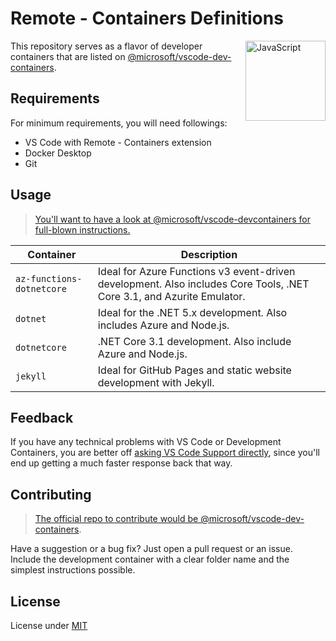 # Remote - Containers Definitions
[<img align="right" alt="JavaScript" width="128rem" src="https://camo.githubusercontent.com/d7ca2d2f898ab4aa4dd312df026ce18ff219e589/68747470733a2f2f6d6963726f736f66742e6769746875622e696f2f7673636f64652d72656d6f74652d72656c656173652f696d616765732f72656d6f74652d657874656e73696f6e7061636b2e706e67"  />][devcontainers-docs]

This repository serves as a flavor of developer containers that are listed on [@microsoft/vscode-dev-containers][devcontainers-repo].

## Requirements
For minimum requirements, you will need followings:

- VS Code with Remote - Containers extension
- Docker Desktop
- Git

## Usage
> [You'll want to have a look at @microsoft/vscode-devcontainers for full-blown instructions.][devcontainers-repo]

| Container | Description
| --- | ---
| `az-functions-dotnetcore` | Ideal for Azure Functions v3 event-driven development. Also includes Core Tools, .NET Core 3.1, and Azurite Emulator.
| `dotnet` | Ideal for the .NET 5.x development. Also includes Azure and Node.js.
| `dotnetcore` | .NET Core 3.1 development. Also include Azure and Node.js.
| `jekyll` | Ideal for GitHub Pages and static website development with Jekyll.

## Feedback
If you have any technical problems with VS Code or Development Containers, you are better off [asking VS Code Support directly][vscode-support], since you'll end up getting a much faster response back that way.

## Contributing
> [The official repo to contribute would be @microsoft/vscode-dev-containers][devcontainers-repo].

Have a suggestion or a bug fix? Just open a pull request or an issue. Include the development container with a clear folder name and the simplest instructions possible.

## License
License under [MIT][lic]

[devcontainer-az-funcs-dotnetcore]: ./az-functions-dotnetcore
[devcontainer-dotnet]: ./dotnet
[devcontainer-dotnetcore]: ./dotnetcore
[devcontainer-jekyll]: ./jekyll 
[lic]: LICENSE
[devcontainers-docs]: https://code.visualstudio.com/docs/remote/containers
[devcontainers-repo]: https://github.com/microsoft/vscode-dev-containers#readme
[vscode-support]: https://github.com/microsoft/vscode-dev-containers#contributing-and-feedback